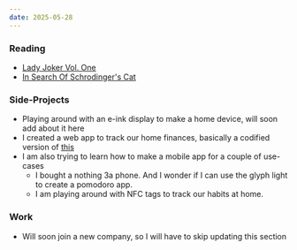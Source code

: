 ```yaml
---
date: 2025-05-28
---
```


### Reading

- [Lady Joker Vol. One](https://www.goodreads.com/book/show/56572078-lady-joker-volume-one) 
- [In Search Of Schrodinger's Cat](https://www.goodreads.com/book/show/513367.In_Search_of_Schr_dinger_s_Cat)

### Side-Projects

- Playing around with an e-ink display to make a home device, will soon add about it here
- I created a web app to track our home finances, basically a codified version of [this](/notes/app-to-track-my-expenses)
- I am also trying to learn how to make a mobile app for a couple of use-cases
  - I bought a nothing 3a phone. And I wonder if I can use the glyph light to create a pomodoro app.
  - I am playing around with NFC tags to track our habits at home.

### Work

- Will soon join a new company, so I will have to skip updating this section
